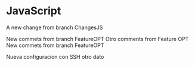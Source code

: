 # JavaScript

A new change from branch ChangesJS




New commets from branch FeatureOPT
Otro comments from Feature OPT
New commets from branch FeatureOPT


Nueva configuracion con SSH
otro dato 
